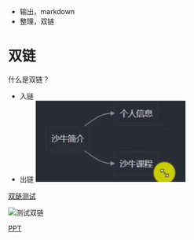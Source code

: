 - 输出，markdown
- 整理，双链

# 双链

什么是双链？
- 入链
- 出链
![Pasted image 20240606151958.png](../01attachment/Pasted%20image%2020240606151958.png)

[双链测试](./%E5%8F%8C%E9%93%BE%E6%B5%8B%E8%AF%95.md)

![测试双链](./PPT.md#K-means聚类中K怎么确定？)

[PPT](./PPT.md#^10a311)

